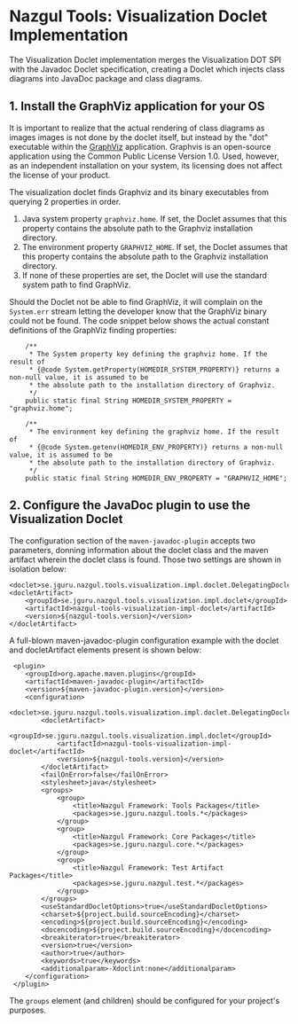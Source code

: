 # Nazgul Tools: Visualization Doclet Implementation

The Visualization Doclet implementation merges the Visualization DOT SPI with the Javadoc Doclet specification, 
creating a Doclet which injects class diagrams into JavaDoc package and class diagrams.

## 1. Install the GraphViz application for your OS

It is important to realize that the actual rendering of class diagrams as images images is not done by the doclet 
itself, but instead by the "dot" executable within the [GraphViz](https://graphviz.gitlab.io) application. Graphvis 
is an open-source application using the Common Public License Version 1.0. Used, however, as an independent 
installation on your system, its licensing does not affect the license of your product.

The visualization doclet finds Graphviz and its binary executables from querying 2 properties in order.

1. Java system property `graphviz.home`. If set, the Doclet assumes that this property contains the absolute path to 
   the Graphviz installation directory. 
2. The environment property `GRAPHVIZ_HOME`. If set, the Doclet assumes that this property contains the absolute 
   path to the Graphviz installation directory. 
3. If none of these properties are set, the Doclet will use the standard system path to find GraphViz. 

Should the Doclet not be able to find GraphViz, it will complain on the `System.err` stream letting the developer 
know that the GraphViz binary could not be found. The code snippet below shows the actual constant definitions of 
the GraphViz finding properties:   

        /**
         * The System property key defining the graphviz home. If the result of
         * {@code System.getProperty(HOMEDIR_SYSTEM_PROPERTY)} returns a non-null value, it is assumed to be
         * the absolute path to the installation directory of Graphviz.
         */
        public static final String HOMEDIR_SYSTEM_PROPERTY = "graphviz.home";
        
        /**
         * The environment key defining the graphviz home. If the result of
         * {@code System.getenv(HOMEDIR_ENV_PROPERTY)} returns a non-null value, it is assumed to be
         * the absolute path to the installation directory of Graphviz.
         */   
        public static final String HOMEDIR_ENV_PROPERTY = "GRAPHVIZ_HOME";

## 2. Configure the JavaDoc plugin to use the Visualization Doclet

The configuration section of the `maven-javadoc-plugin` accepts two parameters, 
donning information about the doclet class and the maven artifact wherein the 
doclet class is found. Those two settings are shown in isolation below:

    <doclet>se.jguru.nazgul.tools.visualization.impl.doclet.DelegatingDoclet</doclet>
    <docletArtifact>
        <groupId>se.jguru.nazgul.tools.visualization.impl.doclet</groupId>
        <artifactId>nazgul-tools-visualization-impl-doclet</artifactId>
        <version>${nazgul-tools.version}</version>
    </docletArtifact>

A full-blown maven-javadoc-plugin configuration example with the doclet and docletArtifact elements present 
is shown below: 

     <plugin>
        <groupId>org.apache.maven.plugins</groupId>
        <artifactId>maven-javadoc-plugin</artifactId>
        <version>${maven-javadoc-plugin.version}</version>
        <configuration>
            <doclet>se.jguru.nazgul.tools.visualization.impl.doclet.DelegatingDoclet</doclet>
            <docletArtifact>
                <groupId>se.jguru.nazgul.tools.visualization.impl.doclet</groupId>
                <artifactId>nazgul-tools-visualization-impl-doclet</artifactId>
                <version>${nazgul-tools.version}</version>
            </docletArtifact>
            <failOnError>false</failOnError>
            <stylesheet>java</stylesheet>
            <groups>
                <group>
                    <title>Nazgul Framework: Tools Packages</title>
                    <packages>se.jguru.nazgul.tools.*</packages>
                </group>
                <group>
                    <title>Nazgul Framework: Core Packages</title>
                    <packages>se.jguru.nazgul.core.*</packages>
                </group>
                <group>
                    <title>Nazgul Framework: Test Artifact Packages</title>
                    <packages>se.jguru.nazgul.test.*</packages>
                </group>
            </groups>
            <useStandardDocletOptions>true</useStandardDocletOptions>
            <charset>${project.build.sourceEncoding}</charset>
            <encoding>${project.build.sourceEncoding}</encoding>
            <docencoding>${project.build.sourceEncoding}</docencoding>
            <breakiterator>true</breakiterator>
            <version>true</version>
            <author>true</author>
            <keywords>true</keywords>
            <additionalparam>-Xdoclint:none</additionalparam>
        </configuration>
     </plugin>  
     
The `groups` element (and children) should be configured for your project's purposes.